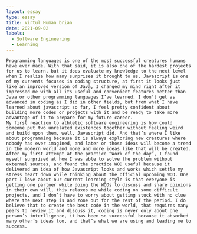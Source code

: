 ```yaml
---
layout: essay
type: essay
title: Virtul Human brian
date: 2021-09-02
labels:
  - Software Engineering
  - Learning
---
```


	Programming languages is one of the most successful creatures humans have ever made. With that said, it is also one of the hardest projects for us to learn, but it does evaluate my knowledge to the next level when I realize how many surprises it brought to us. Javascript is one of my currents focuses in coding structure, at first it looks just like an improved version of Java, I changed my mind right after it impressed me with all its useful and convenient features better than Java or other programming languages I’ve learned. I don't get as advanced in coding as I did in other fields, but from what I have learned about javascript so far, I feel pretty confident about building more codes or projects with it and be ready to take more advantage of it to prepare for my future career.
	My first reaction to athletic software engineering is how could someone put two unrelated existences together without feeling weird and build upon them, well, Javascript did. And that’s where I like about programming because it is always exploring new creatures where nobody has ever imagined, and later on those ideas will become a trend in the modern world and more and more ideas like that will be created. After my first attempt at the practice “Work of the day“, I found myself surprised at how I was able to solve the problem without external sources, and found the practice WOD useful because it delivered an idea of how Javascript looks and works which settle my stress heart down while thinking about the official upcoming WOD. One part I love about our current learning style is that everyone is getting one partner while doing the WODs to discuss and share opinions in their own will, this relaxes me while coding on some difficult projects, and I don’t have to worry about getting stuck with no clue where the next step is and zone out for the rest of the period. I do believe that to create the best code in the world, that requires many peers to review it and discuss it, coding is never only about one person’s interlligence, it has been so successful because it absorbed many other’s ideas too, and that’s what we are using and leading me to success.
